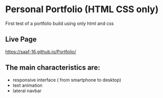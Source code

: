 # Personal Portfolio (HTML CSS only)
First test of a portfolio build using only html and css

## Live Page
https://saaf-16.github.io/Portfolio/

## The main characteristics are:
- responsive interface ( from smartphone to desktop)
- text animation
- lateral navbar
